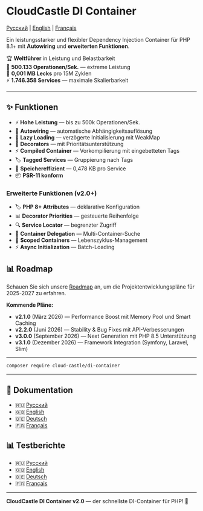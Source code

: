 # CloudCastle DI Container

[Русский](README.md) | [English](README.en.md) | [Français](README.fr.md)

Ein leistungsstarker und flexibler Dependency Injection Container für PHP 8.1+ mit **Autowiring** und **erweiterten Funktionen**.

🏆 **Weltführer** in Leistung und Belastbarkeit  
🚀 **500.133 Operationen/Sek.** — extreme Leistung  
💾 **0,001 MB Lecks** pro 15M Zyklen  
⚡ **1.746.358 Services** — maximale Skalierbarkeit

---

## ✨ Funktionen

- ⚡ **Hohe Leistung** — bis zu 500k Operationen/Sek.
- 🤖 **Autowiring** — automatische Abhängigkeitsauflösung  
- 🔄 **Lazy Loading** — verzögerte Initialisierung mit WeakMap
- 🎨 **Decorators** — mit Prioritätsunterstützung
- ⚡ **Compiled Container** — Vorkompilierung mit eingebetteten Tags
- 🏷️ **Tagged Services** — Gruppierung nach Tags
- 💾 **Speichereffizient** — 0,478 KB pro Service
- 📦 **PSR-11 konform**

### Erweiterte Funktionen (v2.0+)

- 🏷️ **PHP 8+ Attributes** — deklarative Konfiguration
- 📊 **Decorator Priorities** — gesteuerte Reihenfolge
- 🔍 **Service Locator** — begrenzter Zugriff
- 🔗 **Container Delegation** — Multi-Container-Suche
- 🔄 **Scoped Containers** — Lebenszyklus-Management
- ⚡ **Async Initialization** — Batch-Loading

## 📊 Roadmap

Schauen Sie sich unsere [Roadmap](ROADMAP.de.md) an, um die Projektentwicklungspläne für 2025-2027 zu erfahren.

**Kommende Pläne:**
- **v2.1.0** (März 2026) — Performance Boost mit Memory Pool und Smart Caching
- **v2.2.0** (Juni 2026) — Stability & Bug Fixes mit API-Verbesserungen
- **v3.0.0** (September 2026) — Next Generation mit PHP 8.5 Unterstützung
- **v3.1.0** (Dezember 2026) — Framework Integration (Symfony, Laravel, Slim)

---

```bash
composer require cloud-castle/di-container
```

---

## 📖 Dokumentation

- 🇷🇺 [Русский](documentation/ru/README.md)
- 🇬🇧 [English](documentation/en/README.md)
- 🇩🇪 [Deutsch](documentation/de/README.md)
- 🇫🇷 [Français](documentation/fr/README.md)

## 📊 Testberichte

- 🇷🇺 [Русский](reports/ru/README.md)
- 🇬🇧 [English](reports/en/README.md)
- 🇩🇪 [Deutsch](reports/de/README.md)
- 🇫🇷 [Français](reports/fr/README.md)

---

**CloudCastle DI Container v2.0** — der schnellste DI-Container für PHP! 🚀
